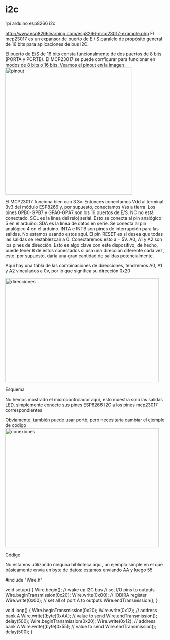 # i2c
rpi arduino esp8266 i2c

http://www.esp8266learning.com/esp8266-mcp23017-example.php 
El mcp23017 es un expansor de puerto de E / S paralelo de propósito general de 16 bits para aplicaciones de bus I2C.

El puerto de E/S de 16 bits consta funcionalmente de dos puertos de 8 bits (PORTA y PORTB). El MCP23017 se puede configurar para funcionar en modos de 8 bits o 16 bits. Veamos el pinout en la imagen 
 <img src="https://i1.wp.com/www.esp8266learning.com/wp-content/uploads/2017/12/mcp23017-pinout-500x500.jpg" alt="pinout" height="400" width="400"> 

El MCP23017 funciona bien con 3.3v. Entonces conectamos Vdd al terminal 3v3 del módulo ESP8266 y, por supuesto, conectamos Vss a tierra.
Los pines GPB0-GPB7 y GPA0-GPA7 son los 16 puertos de E/S.
NC no está conectado.
SCL es la línea del reloj serial. Esto se conecta al pin analógico 5 en el arduino.
SDA es la línea de datos en serie. Se conecta al pin analógico 4 en el arduino.
INTA e INTB son pines de interrupción para las salidas. No estamos usando estos aquí.
El pin RESET es si desea que todas las salidas se restablezcan a 0. Conectaremos esto a + 5V.
A0, A1 y A2 son los pines de dirección. Esto es algo clave con este dispositivo, de hecho, puede tener 8 de estos conectados si usa una dirección diferente cada vez, esto, por supuesto, daría una gran cantidad de salidas potencialmente.

Aquí hay una tabla de las combinaciones de direcciones, tendremos A0, A1 y A2 vinculados a 0v, por lo que significa su dirección 0x20 

 <img src="https://i0.wp.com/www.esp8266learning.com/wp-content/uploads/2017/12/MCP23017-addresspins1.jpg?w=537" alt="direcciones" height="328" width="484"> 

Esquema

No hemos mostrado el microcontrolador aquí, esto muestra solo las salidas LED, simplemente conecte sus pines ESP8266 I2C a los pines mcp23017 correspondientes

Obviamente, también puede usar portb, pero necesitaría cambiar el ejemplo de código 
 <img src="https://i1.wp.com/www.esp8266learning.com/wp-content/uploads/2017/12/mcp23017-and-8-leds_schem.png" alt="conexiones" height="376" width="484"> 

Código

No estamos utilizando ninguna biblioteca aquí, un ejemplo simple en el que básicamente envía un byte de datos: estamos enviando AA y luego 55 

#include "Wire.h"
 
void setup()
{
Wire.begin(); // wake up I2C bus
// set I/O pins to outputs
Wire.beginTransmission(0x20);
Wire.write(0x00); // IODIRA register
Wire.write(0x00); // set all of port A to outputs
Wire.endTransmission();
}
 
void loop()
{
Wire.beginTransmission(0x20);
Wire.write(0x12); // address bank A
Wire.write((byte)0xAA); // value to send
Wire.endTransmission();
delay(500);
Wire.beginTransmission(0x20);
Wire.write(0x12); // address bank A
Wire.write((byte)0x55); // value to send
Wire.endTransmission();
delay(500);
}

